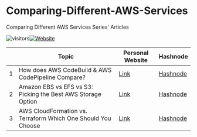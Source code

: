 # Comparing-Different-AWS-Services

Comparing Different AWS Services Series' Articles

![visitors](https://visitor-badge.glitch.me/badge?page_id=/AditModi/Comparing-Different-AWS-Services)[![Website](https://img.shields.io/website?label=Dev.to&up_message=@aditmodi&url=https%3A%2F%2Fdev.to/aditmodi)](https://dev.to/aditmodi) 


|               | Topic        | Personal Website | Hashnode     | 
| ------------  | ------------ | ---------------- | ------------ |  
|  1 | How does AWS CodeBuild & AWS CodePipeline Compare? |[ Link ]() |[ Hashnode ]()
|  2 | Amazon EBS vs EFS vs S3: Picking the Best AWS Storage Option |[ Link ]() |[ Hashnode ]()
|  3 | AWS CloudFormation vs. Terraform Which One Should You Choose |[ Link ]() |[ Hashnode ]()
